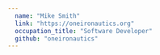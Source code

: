 ```yaml
---
  name: "Mike Smith"
  link: "https://oneironautics.org"
  occupation_title: "Software Developer"
  github: "oneironautics"
---
```

